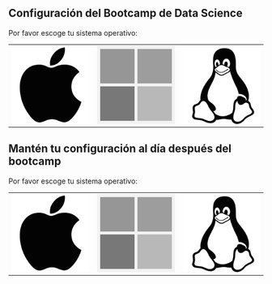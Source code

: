 ## Configuración del Bootcamp de Data Science

Por favor escoge tu sistema operativo:

<table>
  <tr>
    <td>
      <a href="macOS.es.md">
        <img src="images/apple.png" alt="macOS" />
      </a>
    </td>
    <td>
      <a href="WINDOWS.es.md">
        <img src="images/windows.png" alt="Windows">
      </a>
    </td>
    <td>
      <a href="LINUX.es.md">
        <img src="images/linux.png" alt="Linux">
      </a>
    </td>
  </tr>
</table>

## Mantén tu configuración al día después del bootcamp

Por favor escoge tu sistema operativo:

<table>
  <tr>
    <td>
      <a href="macOS_keep_current.es.md">
        <img src="images/apple.png" alt="macOS" />
      </a>
    </td>
    <td>
      <a href="WINDOWS_keep_current.es.md">
        <img src="images/windows.png" alt="Windows">
      </a>
    </td>
    <td>
      <a href="LINUX_keep_current.es.md">
        <img src="images/linux.png" alt="Linux">
      </a>
    </td>
  </tr>
</table>
